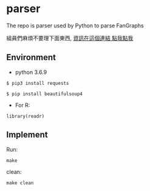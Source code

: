 # parser
The repo is parser used by Python to parse FanGraphs

組員們麻煩不要理下面東西, [資訊在這個連結  點我點我](https://github.com/Engineering-Statistics-Final-Project/FanGraphs-parser/blob/main/guideline.md)

## Environment

* python 3.6.9

```shell
$ pip3 install requests
```

```shell
$ pip install beautifulsoup4
```

* For R:

```shell
library(readr)
```

## Implement

Run:

```shell
make
```

clean:

```shell
make clean
```
